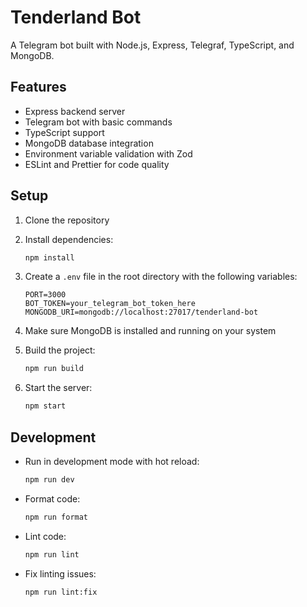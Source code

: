 # Tenderland Bot

A Telegram bot built with Node.js, Express, Telegraf, TypeScript, and MongoDB.

## Features

- Express backend server
- Telegram bot with basic commands
- TypeScript support
- MongoDB database integration
- Environment variable validation with Zod
- ESLint and Prettier for code quality

## Setup

1. Clone the repository
2. Install dependencies:

   ```bash
   npm install
   ```

3. Create a `.env` file in the root directory with the following variables:

   ```
   PORT=3000
   BOT_TOKEN=your_telegram_bot_token_here
   MONGODB_URI=mongodb://localhost:27017/tenderland-bot
   ```

4. Make sure MongoDB is installed and running on your system
5. Build the project:

   ```bash
   npm run build
   ```

6. Start the server:

   ```bash
   npm start
   ```

## Development

- Run in development mode with hot reload:

  ```bash
  npm run dev
  ```

- Format code:

  ```bash
  npm run format
  ```

- Lint code:

  ```bash
  npm run lint
  ```

- Fix linting issues:

  ```bash
  npm run lint:fix
  ```
